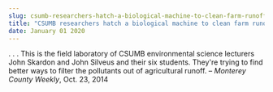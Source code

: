 ```yaml
---
slug: csumb-researchers-hatch-a-biological-machine-to-clean-farm-runoff
title: "CSUMB researchers hatch a biological machine to clean farm runoff"
date: January 01 2020
---
```


 
<p>
  . . . This is the field laboratory of CSUMB environmental science lecturers
  John Skardon and John Silveus and their six students. They're trying to find
  better ways to filter the pollutants out of agricultural runoff. –
  <em>Monterey County Weekly</em>, Oct. 23, 2014
</p>
 
